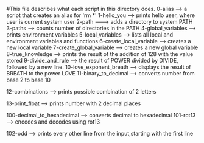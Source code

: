 #This file describes what each script in this directory does.
0-alias --> a script that creates an alias for 'rm *'
1-hello_you --> prints hello user, where user is current system user
2-path ---> adds a directory to system PATH
3-paths --> counts number of directories in the PATH
4-global_variables --> prints environment variables
5-local_variables --> lists all local and environment variables and functions
6-create_local_variable --> creates a new local variable
7-create_global_variable --> creates a new global variable
8-true_knowledge --> prints the result of the addition of 128 with the value stored 
9-divide_and_rule --> the result of POWER divided by DIVIDE, followed by a new line.
10-love_exponent_breath --> displays the result of BREATH to the power LOVE
11-binary_to_decimal --> converts number from base 2 to base 10

12-combinations --> prints possible combination of 2 letters

13-print_float --> prints number with 2 decimal places

100-decimal_to_hexadecimal --> converts decimal to hexadecimal
101-rot13 --> encodes and decodes using rot13

102-odd --> prints every other line from the input,starting with the first line
